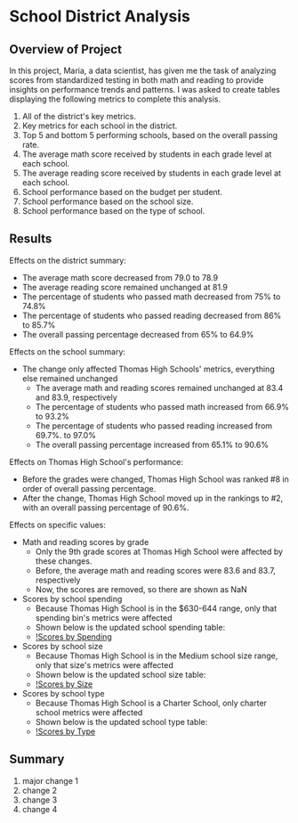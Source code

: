 # School District Analysis

## Overview of Project
In this project, Maria, a data scientist, has given me the task of analyzing scores from standardized testing in both math and reading to provide insights on performance trends and patterns. I was asked to create tables displaying the following metrics to complete this analysis.

1. All of the district's key metrics.
2. Key metrics for each school in the district.
3. Top 5 and bottom 5 performing schools, based on the overall passing rate.
4. The average math score received by students in each grade level at each school.
5. The average reading score received by students in each grade level at each school.
6. School performance based on the budget per student.
7. School performance based on the school size.
8. School performance based on the type of school.

## Results
Effects on the district summary:
- The average math score decreased from 79.0 to 78.9
- The average reading score remained unchanged at 81.9
- The percentage of students who passed math decreased from 75% to 74.8%
- The percentage of students who passed reading decreased from 86% to 85.7%
- The overall passing percentage decreased from 65% to 64.9%

Effects on the school summary:
- The change only affected Thomas High Schools' metrics, everything else remained unchanged
  - The average math and reading scores remained unchanged at 83.4 and 83.9, respectively
  - The percentage of students who passed math increased from 66.9% to 93.2%
  - The percentage of students who passed reading increased from 69.7%. to 97.0%
  - The overall passing percentage increased from 65.1% to 90.6%

Effects on Thomas High School's performance:
- Before the grades were changed, Thomas High School was ranked #8 in order of overall passing percentage.
- After the change, Thomas High School moved up in the rankings to #2, with an overall passing percentage of 90.6%.

Effects on specific values:
- Math and reading scores by grade
  - Only the 9th grade scores at Thomas High School were affected by these changes.
  - Before, the average math and reading scores were 83.6 and 83.7, respectively
  - Now, the scores are removed, so there are shown as NaN
- Scores by school spending
  - Because Thomas High School is in the $630-644 range, only that spending bin's metrics were affected
  - Shown below is the updated school spending table:
  - [!Scores by Spending](spending.png)
- Scores by school size
  - Because Thomas High School is in the Medium school size range, only that size's metrics were affected
  - Shown below is the updated school size table:
  - [!Scores by Size](size.png)
- Scores by school type
  - Because Thomas High School is a Charter School, only charter school metrics were affected
  - Shown below is the updated school type table:
  - [!Scores by Type](type.png)

## Summary
1. major change 1
2. change 2
3. change 3
4. change 4
